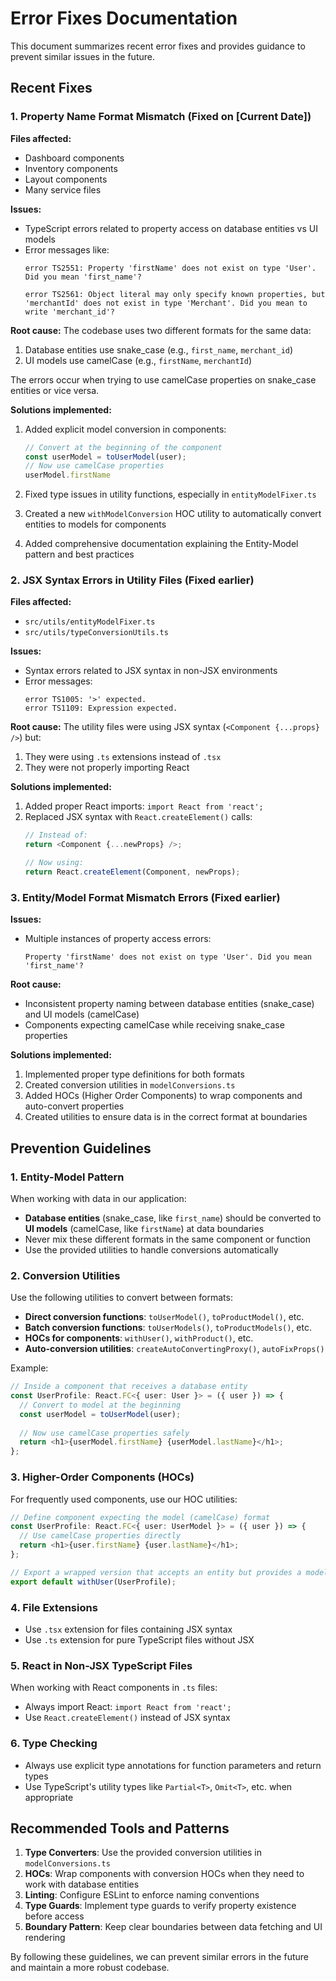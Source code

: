 
# Error Fixes Documentation

This document summarizes recent error fixes and provides guidance to prevent similar issues in the future.

## Recent Fixes

### 1. Property Name Format Mismatch (Fixed on [Current Date])

**Files affected:**
- Dashboard components 
- Inventory components
- Layout components
- Many service files

**Issues:**
- TypeScript errors related to property access on database entities vs UI models
- Error messages like:
  ```
  error TS2551: Property 'firstName' does not exist on type 'User'. Did you mean 'first_name'?
  ```
  ```
  error TS2561: Object literal may only specify known properties, but 'merchantId' does not exist in type 'Merchant'. Did you mean to write 'merchant_id'?
  ```

**Root cause:**
The codebase uses two different formats for the same data:
1. Database entities use snake_case (e.g., `first_name`, `merchant_id`)
2. UI models use camelCase (e.g., `firstName`, `merchantId`)

The errors occur when trying to use camelCase properties on snake_case entities or vice versa.

**Solutions implemented:**
1. Added explicit model conversion in components:
   ```typescript
   // Convert at the beginning of the component
   const userModel = toUserModel(user);
   // Now use camelCase properties
   userModel.firstName
   ```

2. Fixed type issues in utility functions, especially in `entityModelFixer.ts`

3. Created a new `withModelConversion` HOC utility to automatically convert entities to models for components

4. Added comprehensive documentation explaining the Entity-Model pattern and best practices

### 2. JSX Syntax Errors in Utility Files (Fixed earlier)

**Files affected:**
- `src/utils/entityModelFixer.ts`
- `src/utils/typeConversionUtils.ts`

**Issues:**
- Syntax errors related to JSX syntax in non-JSX environments
- Error messages:
  ```
  error TS1005: '>' expected.
  error TS1109: Expression expected.
  ```

**Root cause:**
The utility files were using JSX syntax (`<Component {...props} />`) but:
1. They were using `.ts` extensions instead of `.tsx`
2. They were not properly importing React

**Solutions implemented:**
1. Added proper React imports: `import React from 'react';`
2. Replaced JSX syntax with `React.createElement()` calls:
   ```typescript
   // Instead of:
   return <Component {...newProps} />;
   
   // Now using:
   return React.createElement(Component, newProps);
   ```

### 3. Entity/Model Format Mismatch Errors (Fixed earlier)

**Issues:**
- Multiple instances of property access errors:
  ```
  Property 'firstName' does not exist on type 'User'. Did you mean 'first_name'?
  ```

**Root cause:**
- Inconsistent property naming between database entities (snake_case) and UI models (camelCase)
- Components expecting camelCase while receiving snake_case properties

**Solutions implemented:**
1. Implemented proper type definitions for both formats
2. Created conversion utilities in `modelConversions.ts`
3. Added HOCs (Higher Order Components) to wrap components and auto-convert properties
4. Created utilities to ensure data is in the correct format at boundaries

## Prevention Guidelines

### 1. Entity-Model Pattern

When working with data in our application:

- **Database entities** (snake_case, like `first_name`) should be converted to **UI models** (camelCase, like `firstName`) at data boundaries
- Never mix these different formats in the same component or function
- Use the provided utilities to handle conversions automatically

### 2. Conversion Utilities

Use the following utilities to convert between formats:

- **Direct conversion functions**: `toUserModel()`, `toProductModel()`, etc.
- **Batch conversion functions**: `toUserModels()`, `toProductModels()`, etc.
- **HOCs for components**: `withUser()`, `withProduct()`, etc.
- **Auto-conversion utilities**: `createAutoConvertingProxy()`, `autoFixProps()`

Example:
```typescript
// Inside a component that receives a database entity
const UserProfile: React.FC<{ user: User }> = ({ user }) => {
  // Convert to model at the beginning
  const userModel = toUserModel(user);
  
  // Now use camelCase properties safely
  return <h1>{userModel.firstName} {userModel.lastName}</h1>;
};
```

### 3. Higher-Order Components (HOCs)

For frequently used components, use our HOC utilities:

```typescript
// Define component expecting the model (camelCase) format
const UserProfile: React.FC<{ user: UserModel }> = ({ user }) => {
  // Use camelCase properties directly
  return <h1>{user.firstName} {user.lastName}</h1>;
};

// Export a wrapped version that accepts an entity but provides a model
export default withUser(UserProfile);
```

### 4. File Extensions

- Use `.tsx` extension for files containing JSX syntax
- Use `.ts` extension for pure TypeScript files without JSX

### 5. React in Non-JSX TypeScript Files

When working with React components in `.ts` files:
- Always import React: `import React from 'react';`
- Use `React.createElement()` instead of JSX syntax

### 6. Type Checking

- Always use explicit type annotations for function parameters and return types
- Use TypeScript's utility types like `Partial<T>`, `Omit<T>`, etc. when appropriate

## Recommended Tools and Patterns

1. **Type Converters**: Use the provided conversion utilities in `modelConversions.ts`
2. **HOCs**: Wrap components with conversion HOCs when they need to work with database entities
3. **Linting**: Configure ESLint to enforce naming conventions
4. **Type Guards**: Implement type guards to verify property existence before access
5. **Boundary Pattern**: Keep clear boundaries between data fetching and UI rendering

By following these guidelines, we can prevent similar errors in the future and maintain a more robust codebase.

